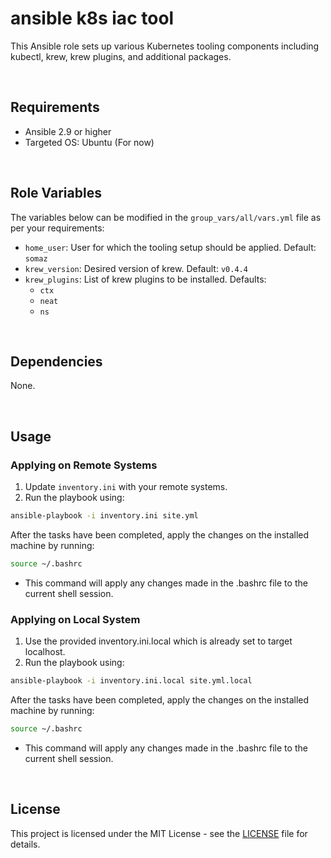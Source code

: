 # ansible k8s iac tool

This Ansible role sets up various Kubernetes tooling components including kubectl, krew, krew plugins, and additional packages.

<br/>

## Requirements

- Ansible 2.9 or higher
- Targeted OS: Ubuntu (For now)

<br/>

## Role Variables

The variables below can be modified in the `group_vars/all/vars.yml` file as per your requirements:

- `home_user`: User for which the tooling setup should be applied. Default: `somaz`
- `krew_version`: Desired version of krew. Default: `v0.4.4`
- `krew_plugins`: List of krew plugins to be installed. Defaults:
  - `ctx`
  - `neat`
  - `ns`

<br/>

## Dependencies

None.

<br/>

## Usage

### Applying on Remote Systems

1. Update `inventory.ini` with your remote systems.
2. Run the playbook using:
```bash
ansible-playbook -i inventory.ini site.yml
```

After the tasks have been completed, apply the changes on the installed machine by running:
```bash
source ~/.bashrc
```
- This command will apply any changes made in the .bashrc file to the current shell session.

### Applying on Local System
1. Use the provided inventory.ini.local which is already set to target localhost.
2. Run the playbook using:
```bash
ansible-playbook -i inventory.ini.local site.yml.local
```

After the tasks have been completed, apply the changes on the installed machine by running:
```bash
source ~/.bashrc
```
- This command will apply any changes made in the .bashrc file to the current shell session.

<br/>

## License

This project is licensed under the MIT License - see the [LICENSE](LICENSE) file for details.

